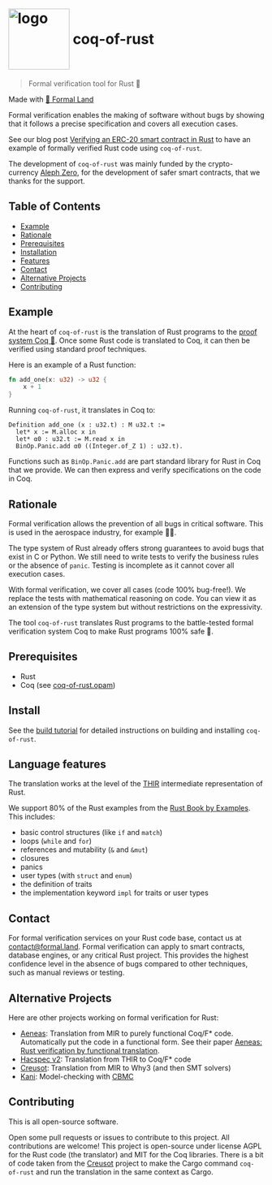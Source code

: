 # <img src="logo.png" alt= "logo" width="120px" height="120px" style="vertical-align: middle;"> <span style="vertical-align: middle;">coq-of-rust</span>

> Formal verification tool for Rust 🦀

Made with [🌲&nbsp;Formal Land](https://formal.land/)

Formal verification enables the making of software without bugs by showing that it follows a precise specification and covers all execution cases.

See our blog post [Verifying an ERC-20 smart contract in Rust](https://formal.land/blog/2023/12/13/rust-verify-erc-20-smart-contract) to have an example of formally verified Rust code using&nbsp;`coq-of-rust`.

The development of `coq-of-rust` was mainly funded by the crypto-currency&nbsp;[Aleph Zero](https://alephzero.org/), for the development of safer smart contracts, that we thanks for the support.

## Table of Contents

- [Example](#example)
- [Rationale](#rationale)
- [Prerequisites](#prerequisites)
- [Installation](#install)
- [Features](#language-features)
- [Contact](#contact)
- [Alternative Projects](#alternative-projects)
- [Contributing](#contributing)

## Example
At the heart of `coq-of-rust` is the translation of Rust programs to the [proof system Coq 🐓](https://coq.inria.fr/). Once some Rust code is translated to Coq, it can then be verified using standard proof techniques.

Here is an example of a Rust function:
```rust
fn add_one(x: u32) -> u32 {
    x + 1
}
```
Running `coq-of-rust`, it translates in Coq to:
```coq
Definition add_one (x : u32.t) : M u32.t :=
  let* x := M.alloc x in
  let* α0 : u32.t := M.read x in
  BinOp.Panic.add α0 ((Integer.of_Z 1) : u32.t).
```
Functions such as&nbsp;`BinOp.Panic.add` are part standard library for Rust in Coq that we provide. We can then express and verify specifications on the code in Coq.

## Rationale
Formal verification allows the prevention of all bugs in critical software. This is used in the aerospace industry, for example&nbsp;🧑‍🚀.

The type system of Rust already offers strong guarantees to avoid bugs that exist in C or Python. We still need to write tests to verify the business rules or the absence of `panic`. Testing is incomplete as it cannot cover all execution cases.

With formal verification, we cover all cases (code 100% bug-free!). We replace the tests with mathematical reasoning on code. You can view it as an extension of the type system but without restrictions on the expressivity.

The tool `coq-of-rust` translates Rust programs to the battle-tested formal verification system Coq to make Rust programs 100% safe&nbsp;🚀.

## Prerequisites

- Rust
- Coq (see [coq-of-rust.opam](./CoqOfRust/coq-of-rust.opam))

## Install

See the [build tutorial](./docs/BUILD.md) for detailed instructions on building and installing `coq-of-rust`.

## Language features
The translation works at the level of the [THIR](https://rustc-dev-guide.rust-lang.org/thir.html) intermediate representation of Rust.

We support 80% of the Rust examples from the [Rust Book by Examples](https://doc.rust-lang.org/rust-by-example/). This includes:

- basic control structures (like&nbsp;`if` and&nbsp;`match`)
- loops (`while` and&nbsp;`for`)
- references and mutability (`&` and&nbsp;`&mut`)
- closures
- panics
- user types (with&nbsp;`struct` and&nbsp;`enum`)
- the definition of traits
- the implementation keyword&nbsp;`impl` for traits or user types

## Contact
For formal verification services on your Rust code base, contact us at [&#099;&#111;&#110;&#116;&#097;&#099;&#116;&#064;formal&#046;&#108;&#097;&#110;&#100;](mailto:contact@formal.land). Formal verification can apply to smart contracts, database engines, or any critical Rust project. This provides the highest confidence level in the absence of bugs compared to other techniques, such as manual reviews or testing.

## Alternative Projects

Here are other projects working on formal verification for Rust:

- [Aeneas](https://github.com/AeneasVerif/aeneas): Translation from MIR to purely functional Coq/F* code. Automatically put the code in a functional form. See their paper [Aeneas: Rust verification by functional translation](https://dl.acm.org/doi/abs/10.1145/3547647).
- [Hacspec v2](https://github.com/hacspec/hacspec-v2): Translation from THIR to Coq/F* code
- [Creusot](https://github.com/xldenis/creusot): Translation from MIR to Why3 (and then SMT solvers)
- [Kani](https://github.com/model-checking/kani): Model-checking with [CBMC](https://github.com/diffblue/cbmc)

## Contributing
This is all open-source software.

Open some pull requests or issues to contribute to this project. All contributions are welcome! This project is open-source under license AGPL for the Rust code (the translator) and MIT for the Coq libraries. There is a bit of code taken from the [Creusot](https://github.com/xldenis/creusot) project to make the Cargo command `coq-of-rust` and run the translation in the same context as Cargo.
